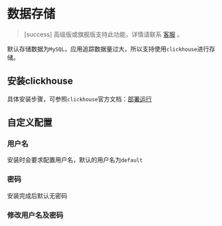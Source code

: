 # 数据存储

>[success] 高级版或旗舰版支持此功能，详情请联系 [客服](contact-us.md) 。

默认存储数据为`MySQL`，应用追踪数据量过大，所以支持使用`clickhouse`进行存储。

## 安装clickhouse

具体安装步骤，可参照`clickhouse`官方文档：[部署运行](https://clickhouse.yandex/docs/zh/getting_started/)

## 自定义配置
### 用户名
安装时会要求配置用户名，默认的用户名为`default`
### 密码
安装完成后默认无密码
### 修改用户名及密码
